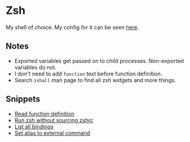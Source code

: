 # Zsh
My shell of choice. My config for it can be seen [here](https://github.com/nikitavoloboev/dotfiles/tree/master/zsh).

## Notes
- Exported variables get passed on to child processes. Non-exported variables do not.
- I don't need to add `function` text before function definition.
- Search `zshall` man page to find all zsh widgets and more things.

## Snippets
- [Read function definition](https://gist.github.com/44dfe0dff52103bc8f48bdb52791cd74)
- [Run zsh without sourcing zshrc](https://gist.github.com/3322090e17652f5370ea8dd320ec2618)
- [List all bindings](https://gist.github.com/15be06b388910e6fa78abb27f921efa7)
- [Set alias to external command](https://gist.github.com/c7c5d230922ef30507bc7672f57e6fed)